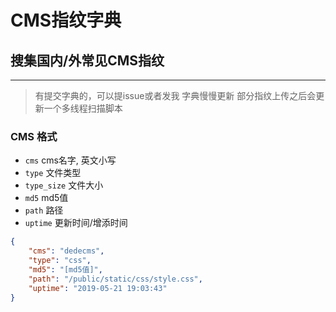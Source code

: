 # CMS指纹字典
## 搜集国内/外常见CMS指纹
____
> 有提交字典的，可以提issue或者发我
> 字典慢慢更新
> 部分指纹上传之后会更新一个多线程扫描脚本

### CMS 格式
+ `cms` cms名字, 英文小写
+ `type` 文件类型
+ `type_size` 文件大小
+ `md5` md5值
+ `path` 路径
+ `uptime` 更新时间/增添时间
```json
{
    "cms": "dedecms",
    "type": "css",
    "md5": "[md5值]",
    "path": "/public/static/css/style.css",
    "uptime": "2019-05-21 19:03:43"
}
```
